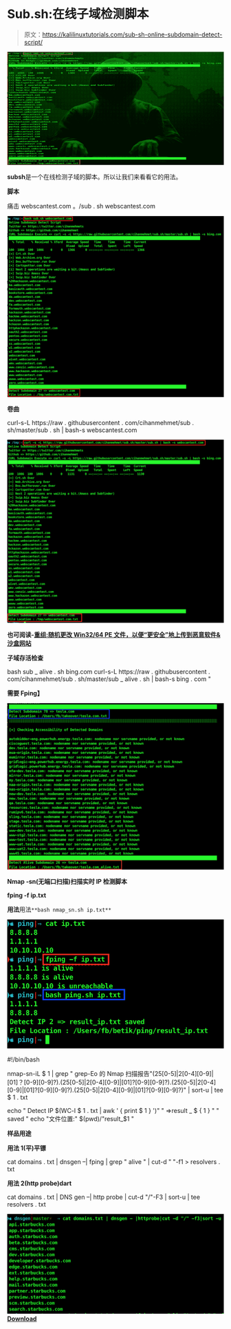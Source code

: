 # Sub.sh:在线子域检测脚本

> 原文：<https://kalilinuxtutorials.com/sub-sh-online-subdomain-detect-script/>

[![Sub.sh : Online Subdomain Detect Script](img/aa278c15c78f9e3a5971cc2fbf36abff.png "Sub.sh : Online Subdomain Detect Script")](https://1.bp.blogspot.com/-2owD-69s75I/XZbg1R8zZrI/AAAAAAAACys/KdfnlB-5peM5bG2eKYfo7jaSNEE3eJsvACLcBGAsYHQ/s1600/Subdomain%2B%25281%2529.png)

**subsh**是一个在线检测子域的脚本。所以让我们来看看它的用法。

**脚本**

痛击 webscantest.com
。/sub . sh webscantest.com

![](img/70aee20bebf28cf615476b0ee01791f1.png)

**卷曲**

curl-s-L https://raw . githubusercontent . com/cihanmehmet/sub . sh/master/sub . sh | bash-s webscantest.com

![](img/86d175fc1ff3c3b03f8832ca003d23f3.png)

**也可阅读-[重组:随机更改 Win32/64 PE 文件，以便“更安全”地上传到恶意软件&沙盒网站](https://kalilinuxtutorials.com/recomposer-randomly-changes-win32-64/)**

**子域存活检查**

bash sub _ alive . sh bing.com
curl-s-L https://raw . githubusercontent . com/cihanmehmet/sub . sh/master/sub _ alive . sh | bash-s bing . com "

**需要 Fping】**

![](img/1fd2ed6d413d459e37096e5ec094a8b1.png)

**Nmap -sn(无端口扫描)扫描实时 IP 检测脚本**

**fping -f ip.txt**

**用法**用法`**bash nmap_sn.sh ip.txt**`

![](img/43edb72e61baf69f5e9535f1be3db59f.png)

#!/bin/bash

nmap-sn-iL $ 1 | grep " grep-Eo 的 Nmap 扫描报告"(25[0-5]|2[0-4][0-9]|[01]？[0-9][0-9]?).(25[0-5]|2[0-4][0-9]|[01]?[0-9][0-9]?).(25[0-5]|2[0-4][0-9]|[01]?[0-9][0-9]?).(25[0-5]|2[0-4][0-9]|[01]?[0-9][0-9]?)" | sort-u | tee $ 1 . txt

echo " Detect IP $(WC-l $ 1 . txt | awk ' { print $ 1 } ')" " =>result _ $ { 1 } " " saved "
echo "文件位置:" $(pwd)/"result_$1 "

**样品用途**

**用法 1(平)平镖**

cat domains . txt | dnsgen –| fping | grep " alive " | cut-d " "-f1 > resolvers . txt

**用法 2(http probe)dart**

cat domains . txt | DNS gen –| http probe | cut-d "/"-F3 | sort-u | tee resolvers . txt

![](img/aca5d9df1bde7f9814e3d2da90507325.png)[**Download**](https://github.com/cihanmehmet/sub.sh)